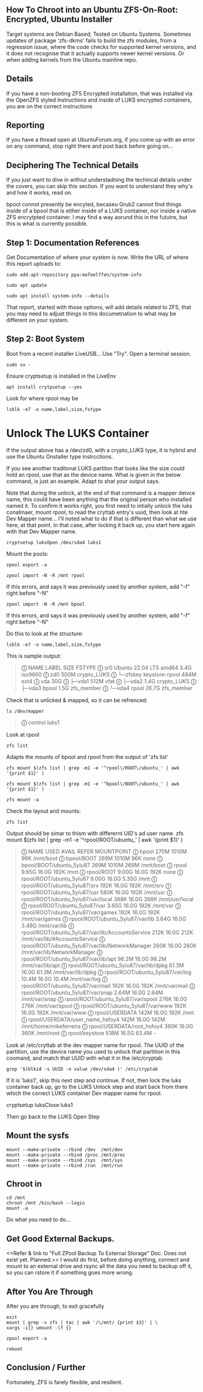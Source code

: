 ## How To Chroot into an Ubuntu ZFS-On-Root: Encrypted, Ubuntu Installer

Target systems are Debian Based; Tested on Ubuntu Systems. Sometimes updates of package 'zfs-dkms' fails to build the zfs modules, from a regression issue, where the code checks for supported kernel versions, and it does not recognise that it actually supports newer kernel versions. Or when adding kernels from the Ubuntu mainline repo. 


## Details

If you have a non-booting ZFS Encrypted installation, that was installed via the OpenZFS styled instructions and inside of LUKS encrypted containers, you are on the correct instructions 


## Reporting 

If you have a thread open at UbuntuForum.org, if you come up with an error on any command, stop right there and post back before going on...


## Deciphering The Technical Details
If you just want to dive in withiut understadning the techincal details under the covers, you can skip this section. If you want to understand they why's and how it works, read on.

bpool connot presently be encyted, becaseu Grub2 cannot find things inside of a bpool that is either inside of a LUKS container, nor inside a native ZFS encrytpted container. I may find a way aorund this in the fututre, but this is what is currently possible.


## Step 1: Documentation References

Get Documentation of where your system is now. Write the URL of where this report uploads to: 

    sudo add-apt-repository ppa:mafoelffen/system-info
    
    sudo apt update
    
    sudo apt install system-info --details

That report, started with those options, will add details related to ZFS, that you may need to adjust things in this documetnation to what may be different on your system.


## Step 2: Boot System
Boot from a recent installer LiveUSB... Use "Try". Open a terminal session.

    sudo su -

Ensure cryptsetup is installed in the LiveEnv

    apt install crytpsetup --yes

Look for where rpool may be

    lsblk -e7 -o name,label,size,fstype

# Unlock The LUKS Container
If the output above has a /dev/zd0, with a crypto_LUKS type, it is hybrid and use the Ubuntu Onstaller type instrcctions. 

If you see another traditonal LUKS partiton that looks like the size could hold an rpool, use that as the device name. What is given in the below command, is just an example. Adapt to shat your output says. 

Note that during the unlock, at the end of that command is a mapper deivce name, this could have been anything that the original person who installed named it. To confirm it works right, you first need to intially unlock the luks conatinaer, mount rpool, to read the cryttab entry's uuid, then look at hte Dev Mapper name... I'll noted what to do if that is different than what we use here, at that point. In that case, after locking it back up, you start here again with that Dev Mapper name.

    cryptsetup luksOpen /dev/sda4 luks1

Mount the pools:

    zpool export -a

    zpool import -N -R /mnt rpool  
    
If this errors, and says it was previously used by another system, add "-f" right before "-N"

    zpool import -N -R /mnt bpool  

If this errors, and says it was previously used by another system, add "-f" right before "-N"

Do this to look at the structure:

    lsblk -e7 -o name,label,size,fstype

This is sample output:
> **&#9432;** NAME     LABEL                   SIZE FSTYPE
> **&#9432;** sr0      Ubuntu 22.04 LTS amd64  3.4G iso9660
> **&#9432;** zd0                              500M crypto_LUKS
> **&#9432;** └─zfskey keystore-rpool          484M ext4
> **&#9432;** vda                               30G 
> **&#9432;** ├─vda1                           512M vfat
> **&#9432;** ├─vda2                           1.4G crypto_LUKS
> **&#9432;** ├─vda3   bpool                   1.5G zfs_member
> **&#9432;** └─vda4   rpool                  26.7G zfs_member

Check that is unlicked & mapped, so it can be refrenced:

    ls /dev/mapper
> **&#9432;** control  luks1

Look at rpool

    zfs list

Adapts the mounts of bpool and rpool from the output of 'zfs list'

    zfs mount $(zfs list | grep -m1 -e '^rpool\/ROOT\/ubuntu_' | awk '{print $1}' )
    
    zfs mount $(zfs list | grep -m1 -e '^bpool\/BOOT\/ubuntu_' | awk '{print $1}' )

    zfs mount -a

Check the layout and mounts:

    zfs list

Output should be simar to thism with differernt UID's ad user name.
zfs mount $(zfs list | grep -m1 -e '^rpool\/ROOT\/ubuntu_' | awk '{print $1}' )
> **&#9432;** NAME                                               USED  AVAIL     REFER  MOUNTPOINT
> **&#9432;** bpool                                              270M  1010M       96K  /mnt/boot
> **&#9432;** bpool/BOOT                                         269M  1010M       96K  none
> **&#9432;** bpool/BOOT/ubuntu_5ylu87                           269M  1010M      269M  /mnt/boot
> **&#9432;** rpool                                             9.65G  16.0G      192K  /mnt
> **&#9432;** rpool/ROOT                                        9.00G  16.0G      192K  none
> **&#9432;** rpool/ROOT/ubuntu_5ylu87                          9.00G  16.0G     5.35G  /mnt
> **&#9432;** rpool/ROOT/ubuntu_5ylu87/srv                       192K  16.0G      192K  /mnt/srv
> **&#9432;** rpool/ROOT/ubuntu_5ylu87/usr                       580K  16.0G      192K  /mnt/usr
> **&#9432;** rpool/ROOT/ubuntu_5ylu87/usr/local                 388K  16.0G      388K  /mnt/usr/local
> **&#9432;** rpool/ROOT/ubuntu_5ylu87/var                      3.65G  16.0G      192K  /mnt/var
> **&#9432;** rpool/ROOT/ubuntu_5ylu87/var/games                 192K  16.0G      192K  /mnt/var/games
> **&#9432;** rpool/ROOT/ubuntu_5ylu87/var/lib                  3.64G  16.0G     3.48G  /mnt/var/lib
> **&#9432;** rpool/ROOT/ubuntu_5ylu87/var/lib/AccountsService   212K  16.0G      212K  /mnt/var/lib/#AccountsService
> **&#9432;** rpool/ROOT/ubuntu_5ylu87/var/lib/NetworkManager    260K  16.0G      260K  /mnt/var/lib/NetworkManager
> **&#9432;** rpool/ROOT/ubuntu_5ylu87/var/lib/apt              98.2M  16.0G     98.2M  /mnt/var/lib/apt
> **&#9432;** rpool/ROOT/ubuntu_5ylu87/var/lib/dpkg             61.3M  16.0G     61.3M  /mnt/var/lib/dpkg
> **&#9432;** rpool/ROOT/ubuntu_5ylu87/var/log                  10.4M  16.0G     10.4M  /mnt/var/log
> **&#9432;** rpool/ROOT/ubuntu_5ylu87/var/mail                  192K  16.0G      192K  /mnt/var/mail
> **&#9432;** rpool/ROOT/ubuntu_5ylu87/var/snap                 2.64M  16.0G     2.64M  /mnt/var/snap
> **&#9432;** rpool/ROOT/ubuntu_5ylu87/var/spool                 276K  16.0G      276K  /mnt/var/spool
> **&#9432;** rpool/ROOT/ubuntu_5ylu87/var/www                   192K  16.0G      192K  /mnt/var/www
> **&#9432;** rpool/USERDATA                                     142M  16.0G      192K  /mnt
> **&#9432;** rpool/USERDATA/user_name_hsfoy4                 142M  16.0G      142M  /mnt/home/mikeferreira
> **&#9432;** rpool/USERDATA/root_hsfoy4                         360K  16.0G      360K  /mnt/root
> **&#9432;** rpool/keystore                                     518M  16.5G     63.4M  -

Look at /etc/cryttab at the dev mapper name for rpool. The UUID of the partition, use the device name you used to unlock that partition in this coomand, and match that UUID with what it in the /etc/cryptab

    grep '$(blkid -s UUID -o value /dev/sda4 )' /etc/cryptab 

If it is 'luks1', skip this next step and continue. If not, then lock the luks container back up, go to the LUKS Unlock step and start back from there which the correct LUKS container Dev mapper name for rpool.

   cryptsetup luksClose luks1

Then go back to the LUKS Open Step


## Mount the sysfs

    mount --make-private --rbind /dev  /mnt/dev
    mount --make-private --rbind /proc /mnt/proc
    mount --make-private --rbind /sys  /mnt/sys
    mount --make-private --rbind /run  /mnt/run

## Chroot in

    cd /mnt
    chroot /mnt /bin/bash --login
    mount -a

Do what you need to do...

## Get Good External Backups.

<<Refer & link to "Full ZPool Backup To External Storage" Doc. Does not exist yet. Planned.>>
I would do first, before doing anything, connect and mount to an external drive and rsync all the data you need to backup off it, so you can rstore it if something goes more wrong.


## After You Are Through
After you are through, to exit gracefully

    exit
    mount | grep -v zfs | tac | awk '/\/mnt/ {print $3}' | \
    xargs -i{} umount -lf {}

    zpool export -a

    reboot


## Conclusion / Further
Fortunately, ZFS is farely flexible, and resilient. 
